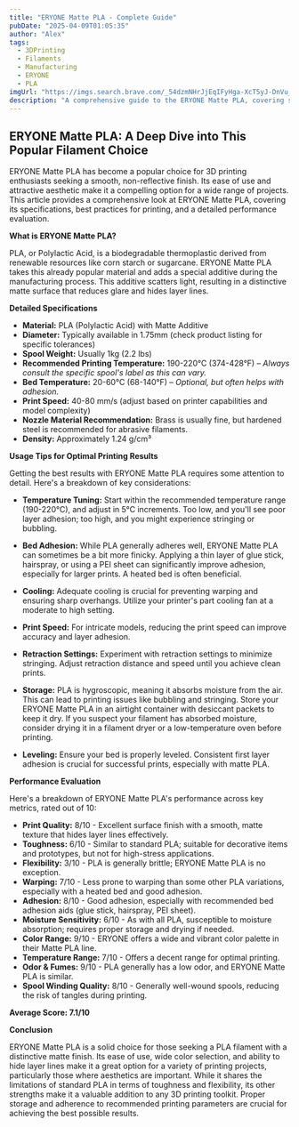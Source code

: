 ```yaml
---
title: "ERYONE Matte PLA - Complete Guide"
pubDate: "2025-04-09T01:05:35"
author: "Alex"
tags:
  - 3DPrinting
  - Filaments
  - Manufacturing
  - ERYONE
  - PLA
imgUrl: "https://imgs.search.brave.com/_54dzmNHrJjEqIFyHga-XcT5yJ-DnVu_kW0pKTKYbRI/rs:fit:860:0:0:0/g:ce/aHR0cHM6Ly9kZS5l/cnlvbmUzZC5jb20v/Y2RuL3Nob3AvcHJv/ZHVjdHMvM19hY2Vj/ZWVhZS0xM2U1LTQ1/OTEtYmZiZC05ZjAx/ZTI3OGIxYjAuanBn/P3Y9MTc0MjAyNDQ1/Nw"
description: "A comprehensive guide to the ERYONE Matte PLA, covering specifications, usage tips, and comparisons with similar products."
---
```


## ERYONE Matte PLA: A Deep Dive into This Popular Filament Choice

ERYONE Matte PLA has become a popular choice for 3D printing enthusiasts seeking a smooth, non-reflective finish. Its ease of use and attractive aesthetic make it a compelling option for a wide range of projects. This article provides a comprehensive look at ERYONE Matte PLA, covering its specifications, best practices for printing, and a detailed performance evaluation.

**What is ERYONE Matte PLA?**

PLA, or Polylactic Acid, is a biodegradable thermoplastic derived from renewable resources like corn starch or sugarcane. ERYONE Matte PLA takes this already popular material and adds a special additive during the manufacturing process. This additive scatters light, resulting in a distinctive matte surface that reduces glare and hides layer lines.

**Detailed Specifications**

*   **Material:** PLA (Polylactic Acid) with Matte Additive
*   **Diameter:** Typically available in 1.75mm (check product listing for specific tolerances)
*   **Spool Weight:** Usually 1kg (2.2 lbs)
*   **Recommended Printing Temperature:** 190-220°C (374-428°F) – *Always consult the specific spool's label as this can vary.*
*   **Bed Temperature:** 20-60°C (68-140°F) – *Optional, but often helps with adhesion.*
*   **Print Speed:** 40-80 mm/s (adjust based on printer capabilities and model complexity)
*   **Nozzle Material Recommendation:** Brass is usually fine, but hardened steel is recommended for abrasive filaments.
*   **Density:** Approximately 1.24 g/cm³

**Usage Tips for Optimal Printing Results**

Getting the best results with ERYONE Matte PLA requires some attention to detail. Here's a breakdown of key considerations:

*   **Temperature Tuning:** Start within the recommended temperature range (190-220°C), and adjust in 5°C increments. Too low, and you'll see poor layer adhesion; too high, and you might experience stringing or bubbling.

*   **Bed Adhesion:** While PLA generally adheres well, ERYONE Matte PLA can sometimes be a bit more finicky. Applying a thin layer of glue stick, hairspray, or using a PEI sheet can significantly improve adhesion, especially for larger prints. A heated bed is often beneficial.

*   **Cooling:** Adequate cooling is crucial for preventing warping and ensuring sharp overhangs. Utilize your printer's part cooling fan at a moderate to high setting.

*   **Print Speed:** For intricate models, reducing the print speed can improve accuracy and layer adhesion.

*   **Retraction Settings:** Experiment with retraction settings to minimize stringing. Adjust retraction distance and speed until you achieve clean prints.

*   **Storage:** PLA is hygroscopic, meaning it absorbs moisture from the air. This can lead to printing issues like bubbling and stringing. Store your ERYONE Matte PLA in an airtight container with desiccant packets to keep it dry. If you suspect your filament has absorbed moisture, consider drying it in a filament dryer or a low-temperature oven before printing.

*   **Leveling:** Ensure your bed is properly leveled. Consistent first layer adhesion is crucial for successful prints, especially with matte PLA.

**Performance Evaluation**

Here's a breakdown of ERYONE Matte PLA's performance across key metrics, rated out of 10:

*   **Print Quality:** 8/10 - Excellent surface finish with a smooth, matte texture that hides layer lines effectively.
*   **Toughness:** 6/10 - Similar to standard PLA; suitable for decorative items and prototypes, but not for high-stress applications.
*   **Flexibility:** 3/10 - PLA is generally brittle; ERYONE Matte PLA is no exception.
*   **Warping:** 7/10 - Less prone to warping than some other PLA variations, especially with a heated bed and good adhesion.
*   **Adhesion:** 8/10 - Good adhesion, especially with recommended bed adhesion aids (glue stick, hairspray, PEI sheet).
*   **Moisture Sensitivity:** 6/10 - As with all PLA, susceptible to moisture absorption; requires proper storage and drying if needed.
*   **Color Range:** 9/10 - ERYONE offers a wide and vibrant color palette in their Matte PLA line.
*   **Temperature Range:** 7/10 - Offers a decent range for optimal printing.
*   **Odor & Fumes:** 9/10 - PLA generally has a low odor, and ERYONE Matte PLA is similar.
*   **Spool Winding Quality:** 8/10 - Generally well-wound spools, reducing the risk of tangles during printing.

**Average Score: 7.1/10**

**Conclusion**

ERYONE Matte PLA is a solid choice for those seeking a PLA filament with a distinctive matte finish. Its ease of use, wide color selection, and ability to hide layer lines make it a great option for a variety of printing projects, particularly those where aesthetics are important. While it shares the limitations of standard PLA in terms of toughness and flexibility, its other strengths make it a valuable addition to any 3D printing toolkit. Proper storage and adherence to recommended printing parameters are crucial for achieving the best possible results.
